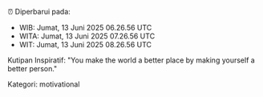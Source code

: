 ⏰ Diperbarui pada:
- WIB: Jumat, 13 Juni 2025 06.26.56 UTC
- WITA: Jumat, 13 Juni 2025 07.26.56 UTC
- WIT: Jumat, 13 Juni 2025 08.26.56 UTC

Kutipan Inspiratif:
"You make the world a better place by making yourself a better person."


Kategori: motivational

